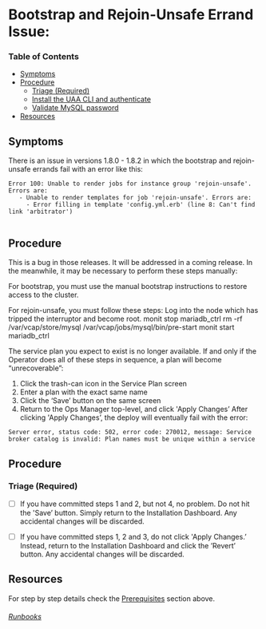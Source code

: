 # Bootstrap and Rejoin-Unsafe Errand Issue:

<!-- @TODO https://www.pivotaltracker.com/n/projects/1968443/stories/141294911 -->

### Table of Contents
- [Symptoms](#Symptoms)
- [Procedure](#procedure)
  - [Triage (Required)](#triage)
  - [Install the UAA CLI and authenticate](#bootsrap-mysql)
  - [Validate MySQL password](#validate-mysql-password)
- [Resources](#resources)

## Symptoms
There is an issue in versions 1.8.0 - 1.8.2 in which the bootstrap and rejoin-unsafe errands fail with an error like this:
```
Error 100: Unable to render jobs for instance group 'rejoin-unsafe'. Errors are:
   - Unable to render templates for job 'rejoin-unsafe'. Errors are:
     - Error filling in template 'config.yml.erb' (line 8: Can't find link 'arbitrator')
     
```

## Procedure
This is a bug in those releases. It will be addressed in a coming release. In the meanwhile, it may be necessary to perform these steps manually:

For bootstrap, you must use the manual bootstrap instructions to restore access to the cluster.

For rejoin-unsafe, you must follow these steps:
Log into the node which has tripped the interruptor and become root.
monit stop mariadb_ctrl
rm -rf /var/vcap/store/mysql
/var/vcap/jobs/mysql/bin/pre-start
monit start mariadb_ctrl





The service plan you expect to exist is no longer available. If and only if the Operator does all of these steps in sequence, a plan will become “unrecoverable”:
  1. Click the trash-can icon in the Service Plan screen
  2. Enter a plan with the exact same name
  3. Click the ‘Save’ button on the same screen
  4. Return to the Ops Manager top-level, and click 'Apply Changes’
After clicking 'Apply Changes’, the deploy will eventually fail with the error:
```
Server error, status code: 502, error code: 270012, message: Service broker catalog is invalid: Plan names must be unique within a service
```

## Procedure

### Triage (Required)
  - [ ] If you have committed steps 1 and 2, but not 4, no problem. Do not hit the 'Save’ button. Simply return to the Installation Dashboard. Any accidental changes will be discarded.
  - [ ] If you have committed steps 1, 2 and 3, do not click 'Apply Changes.’ Instead, return to the Installation Dashboard and click the ’Revert’ button. Any accidental changes will be discarded.
  

## Resources
For step by step details check the [Prerequisites](#prerequisites) section above.

















###### [Runbooks](../Runbook.md)
